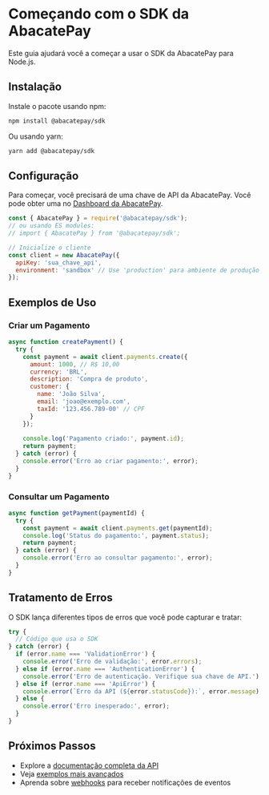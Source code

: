 # Começando com o SDK da AbacatePay

Este guia ajudará você a começar a usar o SDK da AbacatePay para Node.js.

## Instalação

Instale o pacote usando npm:

```bash
npm install @abacatepay/sdk
```

Ou usando yarn:

```bash
yarn add @abacatepay/sdk
```

## Configuração

Para começar, você precisará de uma chave de API da AbacatePay. Você pode obter uma no [Dashboard da AbacatePay](https://dashboard.abacatepay.com).

```javascript
const { AbacatePay } = require('@abacatepay/sdk');
// ou usando ES modules:
// import { AbacatePay } from '@abacatepay/sdk';

// Inicialize o cliente
const client = new AbacatePay({
  apiKey: 'sua_chave_api',
  environment: 'sandbox' // Use 'production' para ambiente de produção
});
```

## Exemplos de Uso

### Criar um Pagamento

```javascript
async function createPayment() {
  try {
    const payment = await client.payments.create({
      amount: 1000, // R$ 10,00
      currency: 'BRL',
      description: 'Compra de produto',
      customer: {
        name: 'João Silva',
        email: 'joao@exemplo.com',
        taxId: '123.456.789-00' // CPF
      }
    });
    
    console.log('Pagamento criado:', payment.id);
    return payment;
  } catch (error) {
    console.error('Erro ao criar pagamento:', error);
  }
}
```

### Consultar um Pagamento

```javascript
async function getPayment(paymentId) {
  try {
    const payment = await client.payments.get(paymentId);
    console.log('Status do pagamento:', payment.status);
    return payment;
  } catch (error) {
    console.error('Erro ao consultar pagamento:', error);
  }
}
```

## Tratamento de Erros

O SDK lança diferentes tipos de erros que você pode capturar e tratar:

```javascript
try {
  // Código que usa o SDK
} catch (error) {
  if (error.name === 'ValidationError') {
    console.error('Erro de validação:', error.errors);
  } else if (error.name === 'AuthenticationError') {
    console.error('Erro de autenticação. Verifique sua chave de API.');
  } else if (error.name === 'ApiError') {
    console.error(`Erro da API (${error.statusCode}):`, error.message);
  } else {
    console.error('Erro inesperado:', error);
  }
}
```

## Próximos Passos

- Explore a [documentação completa da API](https://docs.abacatepay.com/api)
- Veja [exemplos mais avançados](https://github.com/AbacatePay/sdk-nodejs/tree/main/examples)
- Aprenda sobre [webhooks](./webhooks.md) para receber notificações de eventos 
